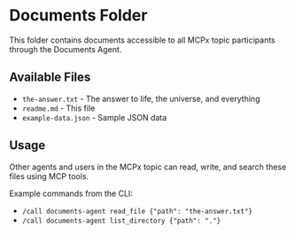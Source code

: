# Documents Folder

This folder contains documents accessible to all MCPx topic participants through the Documents Agent.

## Available Files

- `the-answer.txt` - The answer to life, the universe, and everything
- `readme.md` - This file
- `example-data.json` - Sample JSON data

## Usage

Other agents and users in the MCPx topic can read, write, and search these files using MCP tools.

Example commands from the CLI:
- `/call documents-agent read_file {"path": "the-answer.txt"}`
- `/call documents-agent list_directory {"path": "."}`